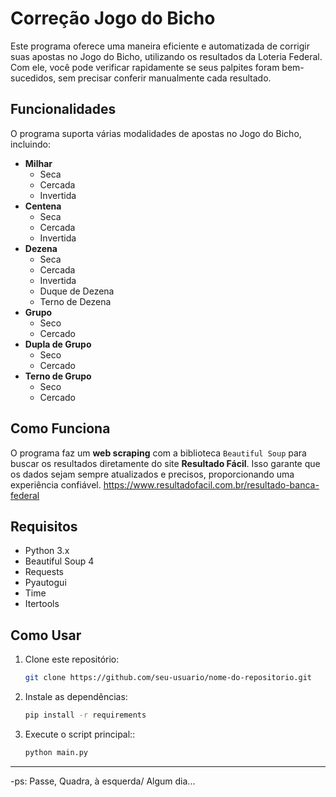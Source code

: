 # Correção Jogo do Bicho

Este programa oferece uma maneira eficiente e automatizada de corrigir suas apostas no Jogo do Bicho, utilizando os resultados da Loteria Federal. Com ele, você pode verificar rapidamente se seus palpites foram bem-sucedidos, sem precisar conferir manualmente cada resultado.

## Funcionalidades

O programa suporta várias modalidades de apostas no Jogo do Bicho, incluindo:

- **Milhar**
  - Seca
  - Cercada
  - Invertida
- **Centena**
  - Seca
  - Cercada
  - Invertida
- **Dezena**
  - Seca
  - Cercada
  - Invertida
  - Duque de Dezena
  - Terno de Dezena
- **Grupo**
  - Seco
  - Cercado
- **Dupla de Grupo**
  - Seco
  - Cercado
- **Terno de Grupo**
  - Seco
  - Cercado

## Como Funciona

O programa faz um **web scraping** com a biblioteca `Beautiful Soup` para buscar os resultados diretamente do site **Resultado Fácil**. Isso garante que os dados sejam sempre atualizados e precisos, proporcionando uma experiência confiável.
https://www.resultadofacil.com.br/resultado-banca-federal

## Requisitos

- Python 3.x
- Beautiful Soup 4
- Requests
- Pyautogui
- Time
- Itertools

## Como Usar

1. Clone este repositório:

   ```bash
   git clone https://github.com/seu-usuario/nome-do-repositorio.git
   
2. Instale as dependências:

   ```bash
   pip install -r requirements
   
3. Execute o script principal::

   ```bash
   python main.py
---
-ps: Passe, Quadra, à esquerda/ Algum dia...

